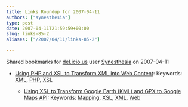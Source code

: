 ```yaml
---
title: Links Roundup for 2007-04-11
authors: ["synesthesia"]
type: post
date: 2007-04-11T21:59:59+00:00
slug: links-85-2 
aliases: ["/2007/04/11/links-85-2"]

---
```

Shared bookmarks for [del.icio.us][1] user  [Synesthesia][2] on 2007-04-11

  * [Using PHP and XSL to Transform XML into Web Content][3]: 
    Keywords: [XML][4], [PHP][5], [XSL][6]</li> 
    
      * [Using XSL to Transform Google Earth (KML) and GPX to Google Maps API][7]: 
        Keywords: [Mapping][8], [XSL][6], [XML][4], [Web][9]</li> </ul>

 [1]: https://del.icio.us/
 [2]: https://del.icio.us/synesthesia
 [3]: https://devzone.zend.com/node/view/id/1302 "https://devzone.zend.com/node/view/id/1302"
 [4]: https://del.icio.us/synesthesia/XML
 [5]: https://del.icio.us/synesthesia/PHP
 [6]: https://del.icio.us/synesthesia/XSL
 [7]: https://cse-mjmcl.cse.bris.ac.uk/blog/2005/07/26/1122414882406.html "https://cse-mjmcl.cse.bris.ac.uk/blog/2005/07/26/1122414882406.html"
 [8]: https://del.icio.us/synesthesia/Mapping
 [9]: https://del.icio.us/synesthesia/Web